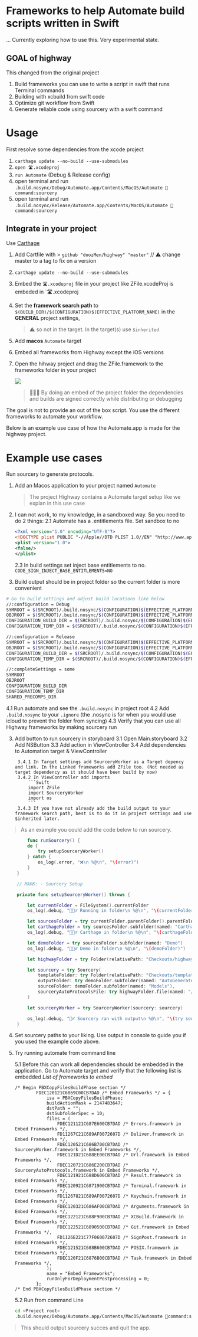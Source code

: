 # Frameworks to help Automate build scripts written in Swift

... Currently exploring how to use this. Very experimental state.

## GOAL of highway

This changed from the original project

1. Build frameworks you can use to write a script in swift that runs Terminal commands
2. Building with xcbuild from swift code
3. Optimize git workflow from Swift
4. Generate reliable code using sourcery with a swift command

# Usage

First resolve some dependencies from the xcode project

1. `carthage update --no-build --use-submodules`
3. `open 🛣.xcodeproj`
4. `run Automate` (Debug & Release config)
5. open terminal and run `.build.nosync/Debug/Automate.app/Contents/MacOS/Automate 🤖command:sourcery`
6. open terminal and run `.build.nosync/Release/Automate.app/Contents/MacOS/Automate 🤖command:sourcery`

## Integrate in your project

Use [Carthage](https://www.github.com/Carthage/Carthage)

1. Add Cartfile with > `github "doozMen/highway" "master"` // ⚠️ change master to a tag to fix on a version
2. `carthage update --no-build --use-submodules`
3. Embed the  `🛣.xcodeproj` file in your project like ZFile.xcodeProj is embeded in `🛣.xcodeproj
4. Set the **framework search path** to `$(BUILD_DIR)/$(CONFIGURATION)$(EFFECTIVE_PLATFORM_NAME)` in the **GENERAL** project settings,

    > ⚠️ so not in the target. In the target(s) use `$inherited`
5. Add **macos** `Automate` target
6. Embed all frameworks from  Highway except the iOS versions
7. Open the hihway project and drag the ZFile.framework to the frameworks folder in your project

    ![](Assets/ZFileProjectLink.png)

    > 💁🏻‍♂️ By doing an embed of the project folder the dependencies and builds are signed correctly while distributing or debugging

The goal is not to provide an out of the box script. You use the different frameworks to automate your workflow.

Below is an example use case of how the Automate.app is made for the highway project.

# Example use cases

Run sourcery to generate protocols.

1. Add an Macos application to your project named `Automate`
    > The project Highway contains a Automate target setup like we explan in this use case

2.  I can not work, to my knowledge, in a sandboxed way. So you need to do 2 things:
    2.1 Automate has a .entitlements file. Set sandbox to no
    ```xml
    <?xml version="1.0" encoding="UTF-8"?>
    <!DOCTYPE plist PUBLIC "-//Apple//DTD PLIST 1.0//EN" "http://www.apple.com/DTDs/PropertyList-1.0.dtd">
    <plist version="1.0">
    <false/>
    </plist>
    ```
    2.3 In build settings set inject base entitlements to no. `CODE_SIGN_INJECT_BASE_ENTITLEMENTS=NO`
4. Build output should be in project folder so the current folder is more convenient
```bash
# Go to build settings and adjust build locations like below
//:configuration = Debug
SYMROOT = $(SRCROOT)/.build.nosync/$(CONFIGURATION)$(EFFECTIVE_PLATFORM_NAME)
OBJROOT = $(SRCROOT)/.build.nosync/$(CONFIGURATION)$(EFFECTIVE_PLATFORM_NAME)
CONFIGURATION_BUILD_DIR = $(SRCROOT)/.build.nosync/$(CONFIGURATION)$(EFFECTIVE_PLATFORM_NAME)
CONFIGURATION_TEMP_DIR = $(SRCROOT)/.build.nosync/$(CONFIGURATION)$(EFFECTIVE_PLATFORM_NAME)

//:configuration = Release
SYMROOT = $(SRCROOT)/.build.nosync/$(CONFIGURATION)$(EFFECTIVE_PLATFORM_NAME)
OBJROOT = $(SRCROOT)/.build.nosync/$(CONFIGURATION)$(EFFECTIVE_PLATFORM_NAME)
CONFIGURATION_BUILD_DIR = $(SRCROOT)/.build.nosync/$(CONFIGURATION)$(EFFECTIVE_PLATFORM_NAME)
CONFIGURATION_TEMP_DIR = $(SRCROOT)/.build.nosync/$(CONFIGURATION)$(EFFECTIVE_PLATFORM_NAME)

//:completeSettings = some
SYMROOT
OBJROOT
CONFIGURATION_BUILD_DIR
CONFIGURATION_TEMP_DIR
SHARED_PRECOMPS_DIR

```
4.1 Run automate and see the `.build.nosync` in project root
4.2 Add `.build.nosync` to your `.ignore` (the .nosync is for when you would use icloud to prevent the folder from syncing)
4.3 Verify that you can use all Highway frameworks by making sourcery run

3. Add button to run sourcery in storyboard
	3.1 Open Main.storyboard
	3.2 Add NSButton
	3.3 Add action in ViewController
	3.4 Add dependencies to Automation target & ViewController

		3.4.1 In Target settings add SourceryWorker as a Target depency and link. In the Linked frameworks add ZFile too. (Not needed as target dependency as it should have been build by now)
		3.4.2 In ViewController add imports
			```Swift
			import ZFile
			import SourceryWorker
			import os
			```
		3.4.3 If you have not already add the build output to your framework search path, best is to do it in project settings and use $inherited later.
> As an example you could add the code below to run sourcery.

```Swift
 		func runSourcery() {
        do {
            try setupSourceryWorker()
        } catch {
            os_log(.error, "❌\n %@\n", "\(error)")
        }
    }

    // MARK: - Sourcery Setup

    private func setupSourceryWorker() throws {

        let currentFolder = FileSystem().currentFolder
        os_log(.debug, "💁🏻‍♂️ Running in folder\n %@\n", "\(currentFolder)")

        let sourcesFolder = try currentFolder.parentFolder().parentFolder()
        let carthageFolder = try sourcesFolder.subfolder(named: "Carthage")
        os_log(.debug, "💁🏻‍♂️ Carthage in folder\n %@\n", "\(carthageFolder)")

        let demoFolder = try sourcesFolder.subfolder(named: "Demo")
        os_log(.debug, "💁🏻‍♂️ Demo in folder\n %@\n", "\(demoFolder)")

        let highwayFolder = try Folder(relativePath: "Checkouts/highway", to: carthageFolder)

        let sourcery = try Sourcery(
            templateFolder: try Folder(relativePath: "Checkouts/template-sourcery/Sources/stencil", to: carthageFolder),
            outputFolder: try demoFolder.subfolder(named: "AutoGeneratedCode"),
            sourceFolder: demoFolder.subfolder(named: "Models"),
            sourceryAutoProtocolsFile: try highwayFolder.file(named: "/Sources/🧙‍♂️/AutoProtocols/SourceryAutoProtocols.swift")
        )

        let sourceryWorker = try SourceryWorker(sourcery: sourcery)

        os_log(.debug, "🧙‍♂️ Sourcery ran with output\n %@\n", "\(try sourceryWorker.attempt().joined(separator: "\n"))")
    }
```
4. Set sourcery paths to your liking. Use output in console to guide you if you used the example code above.

5. Try running automate from command line

	5.1 Before this can work all dependencies should be embedded in the application. Go to Automate target and verify that the following list is embedded
	*List of frameworks to embed*
	```
	/* Begin PBXCopyFilesBuildPhase section */
			FDEC120121C6869C00CB7DAD /* Embed Frameworks */ = {
				isa = PBXCopyFilesBuildPhase;
				buildActionMask = 2147483647;
				dstPath = "";
				dstSubfolderSpec = 10;
				files = (
					FDEC121121C687E600CB7DAD /* Errors.framework in Embed Frameworks */,
					FD11267C21C689AF0072607D /* Deliver.framework in Embed Frameworks */,
					FDEC120521C686B700CB7DAD /* SourceryWorker.framework in Embed Frameworks */,
					FDEC121D21C688EE00CB7DAD /* Url.framework in Embed Frameworks */,
					FDEC120721C686E200CB7DAD /* SourceryAutoProtocols.framework in Embed Frameworks */,
					FDEC121921C688D600CB7DAD /* Result.framework in Embed Frameworks */,
					FDEC120921C6871900CB7DAD /* Terminal.framework in Embed Frameworks */,
					FD11267821C689AF0072607D /* Keychain.framework in Embed Frameworks */,
					FDEC120321C686AF00CB7DAD /* Arguments.framework in Embed Frameworks */,
					FDEC122121C688F900CB7DAD /* XCBuild.framework in Embed Frameworks */,
					FDEC122521C6890500CB7DAD /* Git.framework in Embed Frameworks */,
					FD1126E221C77F060072607D /* SignPost.framework in Embed Frameworks */,
					FDEC121521C688B600CB7DAD /* POSIX.framework in Embed Frameworks */,
					FDEC120F21C6876B00CB7DAD /* Task.framework in Embed Frameworks */,
				);
				name = "Embed Frameworks";
				runOnlyForDeploymentPostprocessing = 0;
			};
	/* End PBXCopyFilesBuildPhase section */
	```
	5.2 Run from command Line

	```bash
	cd <Project root>
	.build.nosync/Debug/Automate.app/Contents/MacOS/Automate 🤖command:sourcery
	```
> This should output sourcery succes and quit the app.
